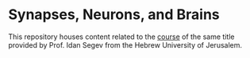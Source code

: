 # Synapses, Neurons, and Brains

This repository houses content related to the [course](https://www.coursera.org/learn/synapses) of the same title provided by Prof. Idan Segev from the Hebrew University of Jerusalem.
